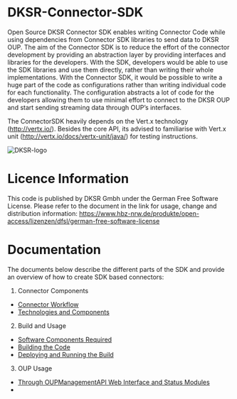 # DKSR-Connector-SDK
Open Source DKSR Connector SDK enables writing Connector Code while using dependencies from Connector SDK libraries to send data to DKSR OUP. The aim of the Connector SDK is to reduce the effort of the connector development by providing an abstraction layer by providing interfaces and libraries for the developers. With the SDK, developers would be able to use the SDK libraries and use them directly, rather than writing their whole implementations. With the Connector SDK, it would be possible to write a huge part of the code as configurations rather than writing individual code for each functionality. The configuration abstracts a lot of code for the developers allowing them to use minimal effort to connect to the DKSR OUP and start sending streaming data through OUP’s interfaces. 



The ConnectorSDK heavily depends on the Vert.x technology (http://vertx.io/). Besides the core API, its advised to familiarise with Vert.x unit (http://vertx.io/docs/vertx-unit/java/) for testing instructions. 

![DKSR-logo](https://user-images.githubusercontent.com/102658834/171163305-cdd99910-1b93-4d74-be88-7c1d23fdcf0d.png)


# Licence Information
This code is published by DKSR Gmbh under the German Free Software License. Please refer to the document in the link for usage, change and distribution information:
https://www.hbz-nrw.de/produkte/open-access/lizenzen/dfsl/german-free-software-license

# Documentation

The documents below describe the different parts of the SDK and provide an overview of how to create SDK based connectors: 

1. Connector Components
 * [Connector Workflow](https://github.com/DKSR-Data-Competence-for-Cities-Regions/DKSR-Open-UrbanPulse/wiki/Architectural-View-of-the-Platform) 
 * [Technologies and Components](https://github.com/DKSR-Data-Competence-for-Cities-Regions/DKSR-Open-UrbanPulse/wiki/Technologies-and-Components)

2. Build and Usage
 * [Software Components Required](https://github.com/DKSR-Data-Competence-for-Cities-Regions/DKSR-Open-UrbanPulse/wiki/Software-Components-Required)
 * [Building the Code](https://github.com/DKSR-Data-Competence-for-Cities-Regions/DKSR-Open-UrbanPulse/wiki/Building-the-Code)
 * [Deploying and Running the Build](https://github.com/DKSR-Data-Competence-for-Cities-Regions/DKSR-Open-UrbanPulse/wiki/Deploying-and-Running-the-Build)
   
3. OUP Usage
 * [Through OUPManagementAPI Web Interface and Status Modules](https://github.com/DKSR-Data-Competence-for-Cities-Regions/DKSR-Open-UrbanPulse/wiki/Through-OUP-Management-API-and-Status-Modules)
 * 
